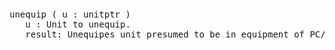 <div class="mw-parser-output"><p><br />
<span id="bpuneq"></span>
</p>
<pre>unequip ( u&#160;: unitptr )
   u&#160;: Unit to unequip.
   result: Unequipes unit presumed to be in equipment of PC/NPC.
</pre></div>
